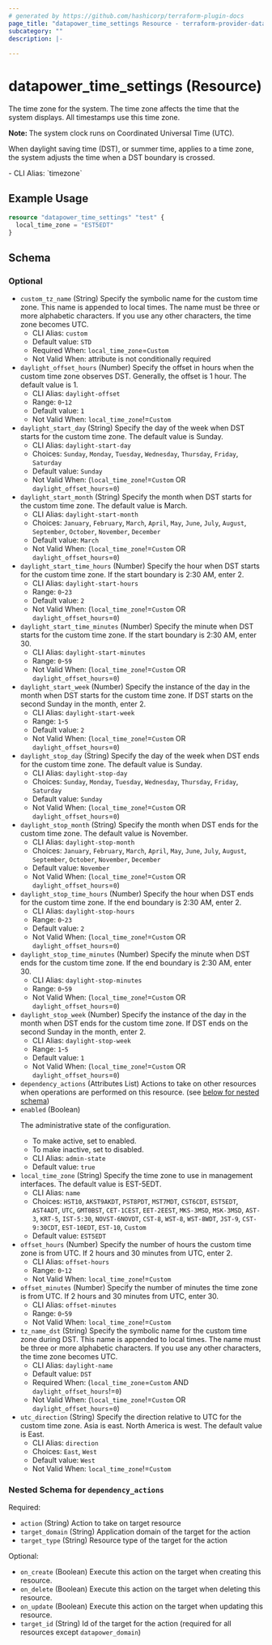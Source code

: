 ```yaml
---
# generated by https://github.com/hashicorp/terraform-plugin-docs
page_title: "datapower_time_settings Resource - terraform-provider-datapower"
subcategory: ""
description: |-
  
---
```


# datapower_time_settings (Resource)

<p>The time zone for the system. The time zone affects the time that the system displays. All timestamps use this time zone.</p><p><b>Note: </b>The system clock runs on Coordinated Universal Time (UTC).</p><p>When daylight saving time (DST), or summer time, applies to a time zone, the system adjusts the time when a DST boundary is crossed.</p>
  - CLI Alias: `timezone`

## Example Usage

```terraform
resource "datapower_time_settings" "test" {
  local_time_zone = "EST5EDT"
}
```

<!-- schema generated by tfplugindocs -->
## Schema

### Optional

- `custom_tz_name` (String) Specify the symbolic name for the custom time zone. This name is appended to local times. The name must be three or more alphabetic characters. If you use any other characters, the time zone becomes UTC.
  - CLI Alias: `custom`
  - Default value: `STD`
  - Required When: `local_time_zone`=`Custom`
  - Not Valid When: attribute is not conditionally required
- `daylight_offset_hours` (Number) Specify the offset in hours when the custom time zone observes DST. Generally, the offset is 1 hour. The default value is 1.
  - CLI Alias: `daylight-offset`
  - Range: `0`-`12`
  - Default value: `1`
  - Not Valid When: `local_time_zone`!=`Custom`
- `daylight_start_day` (String) Specify the day of the week when DST starts for the custom time zone. The default value is Sunday.
  - CLI Alias: `daylight-start-day`
  - Choices: `Sunday`, `Monday`, `Tuesday`, `Wednesday`, `Thursday`, `Friday`, `Saturday`
  - Default value: `Sunday`
  - Not Valid When: (`local_time_zone`!=`Custom` OR `daylight_offset_hours`=`0`)
- `daylight_start_month` (String) Specify the month when DST starts for the custom time zone. The default value is March.
  - CLI Alias: `daylight-start-month`
  - Choices: `January`, `February`, `March`, `April`, `May`, `June`, `July`, `August`, `September`, `October`, `November`, `December`
  - Default value: `March`
  - Not Valid When: (`local_time_zone`!=`Custom` OR `daylight_offset_hours`=`0`)
- `daylight_start_time_hours` (Number) Specify the hour when DST starts for the custom time zone. If the start boundary is 2:30 AM, enter 2.
  - CLI Alias: `daylight-start-hours`
  - Range: `0`-`23`
  - Default value: `2`
  - Not Valid When: (`local_time_zone`!=`Custom` OR `daylight_offset_hours`=`0`)
- `daylight_start_time_minutes` (Number) Specify the minute when DST starts for the custom time zone. If the start boundary is 2:30 AM, enter 30.
  - CLI Alias: `daylight-start-minutes`
  - Range: `0`-`59`
  - Not Valid When: (`local_time_zone`!=`Custom` OR `daylight_offset_hours`=`0`)
- `daylight_start_week` (Number) Specify the instance of the day in the month when DST starts for the custom time zone. If DST starts on the second Sunday in the month, enter 2.
  - CLI Alias: `daylight-start-week`
  - Range: `1`-`5`
  - Default value: `2`
  - Not Valid When: (`local_time_zone`!=`Custom` OR `daylight_offset_hours`=`0`)
- `daylight_stop_day` (String) Specify the day of the week when DST ends for the custom time zone. The default value is Sunday.
  - CLI Alias: `daylight-stop-day`
  - Choices: `Sunday`, `Monday`, `Tuesday`, `Wednesday`, `Thursday`, `Friday`, `Saturday`
  - Default value: `Sunday`
  - Not Valid When: (`local_time_zone`!=`Custom` OR `daylight_offset_hours`=`0`)
- `daylight_stop_month` (String) Specify the month when DST ends for the custom time zone. The default value is November.
  - CLI Alias: `daylight-stop-month`
  - Choices: `January`, `February`, `March`, `April`, `May`, `June`, `July`, `August`, `September`, `October`, `November`, `December`
  - Default value: `November`
  - Not Valid When: (`local_time_zone`!=`Custom` OR `daylight_offset_hours`=`0`)
- `daylight_stop_time_hours` (Number) Specify the hour when DST ends for the custom time zone. If the end boundary is 2:30 AM, enter 2.
  - CLI Alias: `daylight-stop-hours`
  - Range: `0`-`23`
  - Default value: `2`
  - Not Valid When: (`local_time_zone`!=`Custom` OR `daylight_offset_hours`=`0`)
- `daylight_stop_time_minutes` (Number) Specify the minute when DST ends for the custom time zone. If the end boundary is 2:30 AM, enter 30.
  - CLI Alias: `daylight-stop-minutes`
  - Range: `0`-`59`
  - Not Valid When: (`local_time_zone`!=`Custom` OR `daylight_offset_hours`=`0`)
- `daylight_stop_week` (Number) Specify the instance of the day in the month when DST ends for the custom time zone. If DST ends on the second Sunday in the month, enter 2.
  - CLI Alias: `daylight-stop-week`
  - Range: `1`-`5`
  - Default value: `1`
  - Not Valid When: (`local_time_zone`!=`Custom` OR `daylight_offset_hours`=`0`)
- `dependency_actions` (Attributes List) Actions to take on other resources when operations are performed on this resource. (see [below for nested schema](#nestedatt--dependency_actions))
- `enabled` (Boolean) <p>The administrative state of the configuration.</p><ul><li>To make active, set to enabled.</li><li>To make inactive, set to disabled.</li></ul>
  - CLI Alias: `admin-state`
  - Default value: `true`
- `local_time_zone` (String) Specify the time zone to use in management interfaces. The default value is EST-5EDT.
  - CLI Alias: `name`
  - Choices: `HST10`, `AKST9AKDT`, `PST8PDT`, `MST7MDT`, `CST6CDT`, `EST5EDT`, `AST4ADT`, `UTC`, `GMT0BST`, `CET-1CEST`, `EET-2EEST`, `MKS-3MSD`, `MSK-3MSD`, `AST-3`, `KRT-5`, `IST-5:30`, `NOVST-6NOVDT`, `CST-8`, `WST-8`, `WST-8WDT`, `JST-9`, `CST-9:30CDT`, `EST-10EDT`, `EST-10`, `Custom`
  - Default value: `EST5EDT`
- `offset_hours` (Number) Specify the number of hours the custom time zone is from UTC. If 2 hours and 30 minutes from UTC, enter 2.
  - CLI Alias: `offset-hours`
  - Range: `0`-`12`
  - Not Valid When: `local_time_zone`!=`Custom`
- `offset_minutes` (Number) Specify the number of minutes the time zone is from UTC. If 2 hours and 30 minutes from UTC, enter 30.
  - CLI Alias: `offset-minutes`
  - Range: `0`-`59`
  - Not Valid When: `local_time_zone`!=`Custom`
- `tz_name_dst` (String) Specify the symbolic name for the custom time zone during DST. This name is appended to local times. The name must be three or more alphabetic characters. If you use any other characters, the time zone becomes UTC.
  - CLI Alias: `daylight-name`
  - Default value: `DST`
  - Required When: (`local_time_zone`=`Custom` AND `daylight_offset_hours`!=`0`)
  - Not Valid When: (`local_time_zone`!=`Custom` OR `daylight_offset_hours`=`0`)
- `utc_direction` (String) Specify the direction relative to UTC for the custom time zone. Asia is east. North America is west. The default value is East.
  - CLI Alias: `direction`
  - Choices: `East`, `West`
  - Default value: `West`
  - Not Valid When: `local_time_zone`!=`Custom`

<a id="nestedatt--dependency_actions"></a>
### Nested Schema for `dependency_actions`

Required:

- `action` (String) Action to take on target resource
- `target_domain` (String) Application domain of the target for the action
- `target_type` (String) Resource type of the target for the action

Optional:

- `on_create` (Boolean) Execute this action on the target when creating this resource.
- `on_delete` (Boolean) Execute this action on the target when deleting this resource.
- `on_update` (Boolean) Execute this action on the target when updating this resource.
- `target_id` (String) Id of the target for the action (required for all resources except `datapower_domain`)
